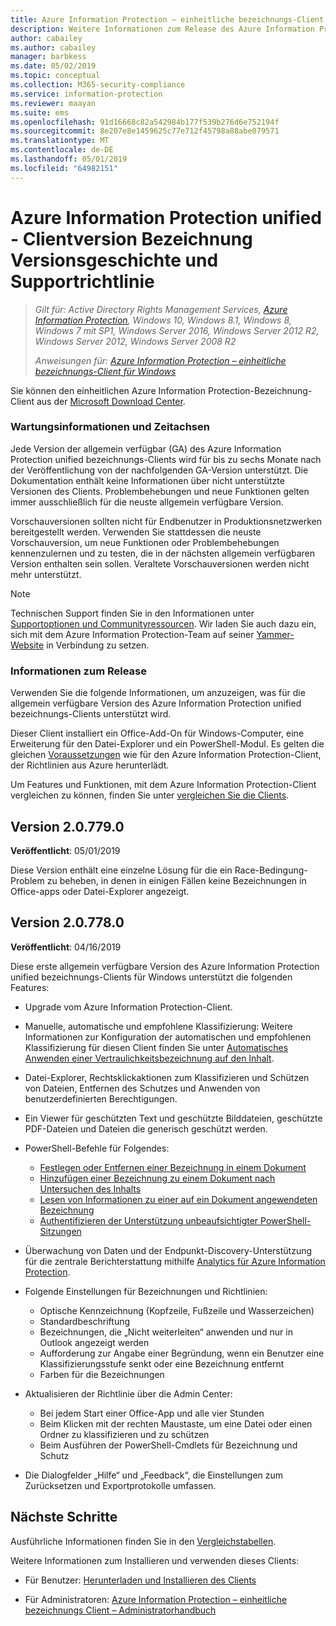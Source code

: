 ```yaml
---
title: Azure Information Protection – einheitliche bezeichnungs-Client – Verlauf und Support-Richtlinie für Anwendungsversion
description: Weitere Informationen zum Release des Azure Information Protection-Clients für einheitliche Bezeichnungen für Windows.
author: cabailey
ms.author: cabailey
manager: barbkess
ms.date: 05/02/2019
ms.topic: conceptual
ms.collection: M365-security-compliance
ms.service: information-protection
ms.reviewer: maayan
ms.suite: ems
ms.openlocfilehash: 91d16668c82a542984b177f539b276d6e752194f
ms.sourcegitcommit: 8e207e8e1459625c77e712f45798a88abe079571
ms.translationtype: MT
ms.contentlocale: de-DE
ms.lasthandoff: 05/01/2019
ms.locfileid: "64982151"
---
```

# <a name="azure-information-protection-unified-labeling-client---version-release-history-and-support-policy"></a>Azure Information Protection unified - Clientversion Bezeichnung Versionsgeschichte und Supportrichtlinie

>*Gilt für: Active Directory Rights Management Services, [Azure Information Protection](https://azure.microsoft.com/pricing/details/information-protection), Windows 10, Windows 8.1, Windows 8, Windows 7 mit SP1, Windows Server 2016, Windows Server 2012 R2, Windows Server 2012, Windows Server 2008 R2*
>
> *Anweisungen für: [Azure Information Protection – einheitliche bezeichnungs-Client für Windows](../faqs.md#whats-the-difference-between-the-azure-information-protection-client-and-the-azure-information-protection-unified-labeling-client)*


Sie können den einheitlichen Azure Information Protection-Bezeichnung-Client aus der [Microsoft Download Center](https://www.microsoft.com/en-us/download/details.aspx?id=53018).

### <a name="servicing-information-and-timelines"></a>Wartungsinformationen und Zeitachsen

Jede Version der allgemein verfügbar (GA) des Azure Information Protection unified bezeichnungs-Clients wird für bis zu sechs Monate nach der Veröffentlichung von der nachfolgenden GA-Version unterstützt. Die Dokumentation enthält keine Informationen über nicht unterstützte Versionen des Clients. Problembehebungen und neue Funktionen gelten immer ausschließlich für die neuste allgemein verfügbare Version.

Vorschauversionen sollten nicht für Endbenutzer in Produktionsnetzwerken bereitgestellt werden. Verwenden Sie stattdessen die neuste Vorschauversion, um neue Funktionen oder Problembehebungen kennenzulernen und zu testen, die in der nächsten allgemein verfügbaren Version enthalten sein sollen. Veraltete Vorschauversionen werden nicht mehr unterstützt.

> [!NOTE]
> Technischen Support finden Sie in den Informationen unter [Supportoptionen und Communityressourcen](../information-support.md#support-options-and-community-resources). Wir laden Sie auch dazu ein, sich mit dem Azure Information Protection-Team auf seiner [Yammer-Website](https://www.yammer.com/askipteam/) in Verbindung zu setzen.

### <a name="release-information"></a>Informationen zum Release

Verwenden Sie die folgende Informationen, um anzuzeigen, was für die allgemein verfügbare Version des Azure Information Protection unified bezeichnungs-Clients unterstützt wird.

Dieser Client installiert ein Office-Add-On für Windows-Computer, eine Erweiterung für den Datei-Explorer und ein PowerShell-Modul. Es gelten die gleichen [Voraussetzungen](../requirements.md) wie für den Azure Information Protection-Client, der Richtlinien aus Azure herunterlädt.

Um Features und Funktionen, mit dem Azure Information Protection-Client vergleichen zu können, finden Sie unter [vergleichen Sie die Clients](use-client.md#compare-the-clients).

## <a name="version-207790"></a>Version 2.0.779.0

**Veröffentlicht**: 05/01/2019

Diese Version enthält eine einzelne Lösung für die ein Race-Bedingung-Problem zu beheben, in denen in einigen Fällen keine Bezeichnungen in Office-apps oder Datei-Explorer angezeigt.

## <a name="version-207780"></a>Version 2.0.778.0

**Veröffentlicht**: 04/16/2019

Diese erste allgemein verfügbare Version des Azure Information Protection unified bezeichnungs-Clients für Windows unterstützt die folgenden Features: 

- Upgrade vom Azure Information Protection-Client.

- Manuelle, automatische und empfohlene Klassifizierung: Weitere Informationen zur Konfiguration der automatischen und empfohlenen Klassifizierung für diesen Client finden Sie unter [Automatisches Anwenden einer Vertraulichkeitsbezeichnung auf den Inhalt](/Office365/SecurityCompliance/apply_sensitivity_label_automatically).

- Datei-Explorer, Rechtsklickaktionen zum Klassifizieren und Schützen von Dateien, Entfernen des Schutzes und Anwenden von benutzerdefinierten Berechtigungen.

- Ein Viewer für geschützten Text und geschützte Bilddateien, geschützte PDF-Dateien und Dateien die generisch geschützt werden.

- PowerShell-Befehle für Folgendes:
    - [Festlegen oder Entfernen einer Bezeichnung in einem Dokument](/powershell/module/azureinformationprotection/set-aipfilelabel)
    - [Hinzufügen einer Bezeichnung zu einem Dokument nach Untersuchen des Inhalts](/powershell/module/azureinformationprotection/set-aipfileclassification)
    - [Lesen von Informationen zu einer auf ein Dokument angewendeten Bezeichnung](/powershell/module/azureinformationprotection/get-aipfilestatus)
    - [Authentifizieren der Unterstützung unbeaufsichtigter PowerShell-Sitzungen](/powershell/module/azureinformationprotection/set-aipauthentication)

- Überwachung von Daten und der Endpunkt-Discovery-Unterstützung für die zentrale Berichterstattung mithilfe [Analytics für Azure Information Protection](../reports-aip.md).

- Folgende Einstellungen für Bezeichnungen und Richtlinien:
    - Optische Kennzeichnung (Kopfzeile, Fußzeile und Wasserzeichen)
    - Standardbeschriftung
    - Bezeichnungen, die „Nicht weiterleiten“ anwenden und nur in Outlook angezeigt werden
    - Aufforderung zur Angabe einer Begründung, wenn ein Benutzer eine Klassifizierungsstufe senkt oder eine Bezeichnung entfernt
    - Farben für die Bezeichnungen

- Aktualisieren der Richtlinie über die Admin Center:
    - Bei jedem Start einer Office-App und alle vier Stunden
    - Beim Klicken mit der rechten Maustaste, um eine Datei oder einen Ordner zu klassifizieren und zu schützen
    - Beim Ausführen der PowerShell-Cmdlets für Bezeichnung und Schutz

- Die Dialogfelder „Hilfe“ und „Feedback“, die Einstellungen zum Zurücksetzen und Exportprotokolle umfassen.


## <a name="next-steps"></a>Nächste Schritte

Ausführliche Informationen finden Sie in den [Vergleichstabellen](use-client.md#compare-the-clients).

Weitere Informationen zum Installieren und verwenden dieses Clients: 

- Für Benutzer: [Herunterladen und Installieren des Clients](install-unifiedlabelingclient-app.md)

- Für Administratoren: [Azure Information Protection – einheitliche bezeichnungs Client – Administratorhandbuch](clientv2-admin-guide.md)

